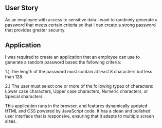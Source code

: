 ## User Story

As an employee with access to sensitive data
I want to randomly generate a password that meets certain criteria
so that I can create a strong password that provides greater security.

## Application

I was required to create an application that an employee can use to generate a random password based the following criteria:

1.) The length of the password must contain at least 8 characters but less than 128.

2.) The user must select one or more of the following types of characters: Lower case characters, Upper case characters, Numeric characters, or Special characters.

This application runs in the browser, and features dynamically updated HTML and CSS powered by JavaScript code. It has a clean and polished user interface that is responsive, ensuring that it adapts to multiple screen sizes.


